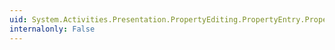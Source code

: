 ```yaml
---
uid: System.Activities.Presentation.PropertyEditing.PropertyEntry.PropertyValue
internalonly: False
---
```

